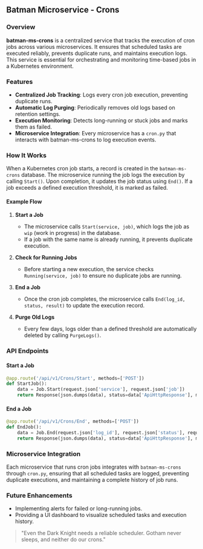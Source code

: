## Batman Microservice - Crons

### Overview
**batman-ms-crons** is a centralized service that tracks the execution of cron jobs across various microservices. It ensures that scheduled tasks are executed reliably, prevents duplicate runs, and maintains execution logs. This service is essential for orchestrating and monitoring time-based jobs in a Kubernetes environment.

### Features
- **Centralized Job Tracking**: Logs every cron job execution, preventing duplicate runs.
- **Automatic Log Purging**: Periodically removes old logs based on retention settings.
- **Execution Monitoring**: Detects long-running or stuck jobs and marks them as failed.
- **Microservice Integration**: Every microservice has a `cron.py` that interacts with batman-ms-crons to log execution events.

### How It Works
When a Kubernetes cron job starts, a record is created in the `batman-ms-crons` database. The microservice running the job logs the execution by calling `Start()`. Upon completion, it updates the job status using `End()`. If a job exceeds a defined execution threshold, it is marked as failed.

#### Example Flow
1. **Start a Job**
   - The microservice calls `Start(service, job)`, which logs the job as `wip` (work in progress) in the database.
   - If a job with the same name is already running, it prevents duplicate execution.

2. **Check for Running Jobs**
   - Before starting a new execution, the service checks `Running(service, job)` to ensure no duplicate jobs are running.

3. **End a Job**
   - Once the cron job completes, the microservice calls `End(log_id, status, result)` to update the execution record.

4. **Purge Old Logs**
   - Every few days, logs older than a defined threshold are automatically deleted by calling `PurgeLogs()`.

### API Endpoints

#### Start a Job
```python
@app.route('/api/v1/Crons/Start', methods=['POST'])
def StartJob():
    data = Job.Start(request.json['service'], request.json['job'])
    return Response(json.dumps(data), status=data['ApiHttpResponse'], mimetype='application/json')
```

#### End a Job
```python
@app.route('/api/v1/Crons/End', methods=['POST'])
def EndJob():
    data = Job.End(request.json['log_id'], request.json['status'], request.json['result'])
    return Response(json.dumps(data), status=data['ApiHttpResponse'], mimetype='application/json')
```

### Microservice Integration
Each microservice that runs cron jobs integrates with `batman-ms-crons` through `cron.py`, ensuring that all scheduled tasks are logged, preventing duplicate executions, and maintaining a complete history of job runs.

### Future Enhancements
- Implementing alerts for failed or long-running jobs.
- Providing a UI dashboard to visualize scheduled tasks and execution history.

> "Even the Dark Knight needs a reliable scheduler. Gotham never sleeps, and neither do our crons."